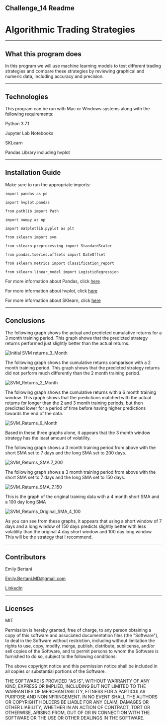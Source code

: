 ## Challenge_14 Readme

# Algorithmic Trading Strategies

---

## What this program does

In this program we will use machine learning models to test different trading strategies and compare these strategies by reviewing graphical and numeric data, including accuracy and precision.

---

## Technologies

This program can be run with Mac or Windows systems along with the following requirements:

Python 3.7.1

Jupyter Lab Notebooks

SKLearn

Pandas Library including hvplot



---


## Installation Guide

Make sure to run the appropriate imports:

`import pandas as pd`

`import hvplot.pandas`

`from pathlib import Path`

`import numpy as np`

`import matplotlib.pyplot as plt`

`from sklearn import svm`

`from sklearn.preprocessing import StandardScaler`

`from pandas.tseries.offsets import DateOffset`

`from sklearn.metrics import classification_report`

`from sklearn.linear_model import LogisticRegression`


For more information about Pandas, click [here](https://pandas.pydata.org/)

For more information about hvplot, click [here](https://hvplot.holoviz.org/)

For more information about SKlearn, click [here](https://scikit-learn.org/stable/)


---


## Conclusions


The following graph shows the actual and predicted cumulative returns for a 3 month training period. This graph shows that the predicted strategy returns performed just slightly better than the actual returns.

![Initial SVM returns_3_Month](https://github.com/EmilyBertani/Challenge_14/blob/main/Challenge_14_Starter_Code/SVM_strategy_returns_3_month.png)


The following graph shows the cumulative returns comparison with a 2 month training period. This graph shows that the predicted strategy returns did not perform much differently than the 2 month training period.

![SVM_Returns_2_Month](https://github.com/EmilyBertani/Challenge_14/blob/main/Challenge_14_Starter_Code/SVM_2_month_returns.png)


The following graph shows the cumulative returns with a 6 month training window. This graph shows that the predictions matched with the actual returns for longer than the 2 and 3 month training periods, but then predicted lower for a period of time before having higher predictions towards the end of the data. 

![SVM_Returns_6_Month](https://github.com/EmilyBertani/Challenge_14/blob/main/Challenge_14_Starter_Code/SVM_6_month_returns.png)


Based in these three graphs alone, it appears that the 3 month window strategy has the least amount of volatility.


The following graph shows a 3 month training period from above with the short SMA set to 7 days and the long SMA set to 200 days.

![SVM_Returns_SMA 7_200](https://github.com/EmilyBertani/Challenge_14/blob/main/Challenge_14_Starter_Code/7_200_SMA_windows.png)


The following graph shows a 3 month training period from above with the short SMA set to 7 days and the long SMA set to 150 days.

![SVM_Returns_SMA_7_150](https://github.com/EmilyBertani/Challenge_14/blob/main/Challenge_14_Starter_Code/7_150_SMA_windows.png)


This is the graph of the original training data with a 4 month short SMA and a 100 day long SMA

![SVM_Returns_Original_SMA_4_100](https://github.com/EmilyBertani/Challenge_14/blob/main/Challenge_14_Starter_Code/Original_SMA_4_100.png)

As you can see from these graphs, it appears that using a short window of 7 days and a long window of 150 days predicts slightly better with less volatility than the original 4 day short window and 100 day long window. This will be the strategy that I recommend.

---


## Contributors

Emily Bertani

Emily.Bertani.MD@gmail.com

[LinkedIn](https://www.linkedin.com/feed/)

---

## Licenses

MIT

Permission is hereby granted, free of charge, to any person obtaining a copy of this software and associated documentation files (the "Software"), to deal in the Software without restriction, including without limitation the rights to use, copy, modify, merge, publish, distribute, sublicense, and/or sell copies of the Software, and to permit persons to whom the Software is furnished to do so, subject to the following conditions:

The above copyright notice and this permission notice shall be included in all copies or substantial portions of the Software.

THE SOFTWARE IS PROVIDED "AS IS", WITHOUT WARRANTY OF ANY KIND, EXPRESS OR IMPLIED, INCLUDING BUT NOT LIMITED TO THE WARRANTIES OF MERCHANTABILITY, FITNESS FOR A PARTICULAR PURPOSE AND NONINFRINGEMENT. IN NO EVENT SHALL THE AUTHORS OR COPYRIGHT HOLDERS BE LIABLE FOR ANY CLAIM, DAMAGES OR OTHER LIABILITY, WHETHER IN AN ACTION OF CONTRACT, TORT OR OTHERWISE, ARISING FROM, OUT OF OR IN CONNECTION WITH THE SOFTWARE OR THE USE OR OTHER DEALINGS IN THE SOFTWARE.

